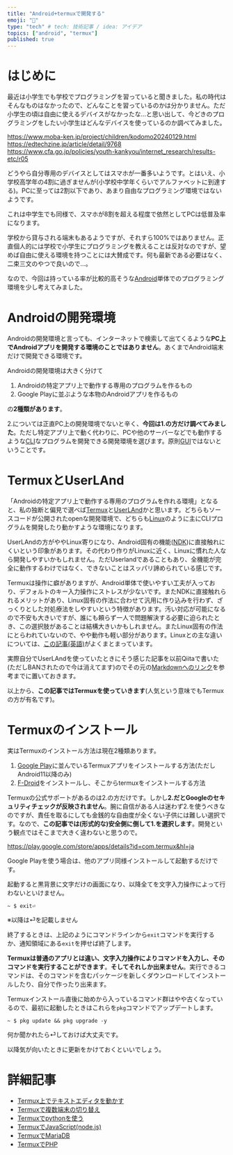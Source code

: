 ```yaml
---
title: "Android+termuxで開発する"
emoji: "💨"
type: "tech" # tech: 技術記事 / idea: アイデア
topics: ["android", "termux"]
published: true
---
```

# はじめに

最近は小学生でも学校でプログラミングを習っていると聞きました。私の時代はそんなものはなかったので、どんなことを習っているのかは分かりません。ただ小学生の頃は自由に使えるデバイスがなかったな…と思い出して、今どきのプログラミングをしたい小学生はどんなデバイスを使っているのか調べてみました。

https://www.moba-ken.jp/project/children/kodomo20240129.html
https://edtechzine.jp/article/detail/9768
https://www.cfa.go.jp/policies/youth-kankyou/internet_research/results-etc/r05

どうやら自分専用のデバイスとしてはスマホが一番多いようです。とはいえ、小学校高学年の4割に過ぎませんが(小学校中学年くらいでアルファベットに到達する)。PCに至っては2割以下であり、あまり自由なプログラミング環境ではないようです。

これは中学生でも同様で、スマホが8割を超える程度で依然としてPCは低普及率になります。

学校から貸与される端末もあるようですが、それすら100%ではありません。正直個人的には学校で小学生にプログラミングを教えることは反対なのですが、望めば自由に使える環境を持つことには大賛成です。何も最新である必要はなく、二束三文のやつで良いので…。

なので、今回は持っている率が比較的高そうな[Android](https://ja.wikipedia.org/wiki/Android_(%E3%82%AA%E3%83%9A%E3%83%AC%E3%83%BC%E3%83%86%E3%82%A3%E3%83%B3%E3%82%B0%E3%82%B7%E3%82%B9%E3%83%86%E3%83%A0))単体でのプログラミング環境を少し考えてみました。

# Androidの開発環境

Androidの開発環境と言っても、インターネットで検索して出てくるような**PC上でAndroidアプリを開発する環境のことではありません**。あくまでAndroid端末だけで開発できる環境です。

Androidの開発環境は大きく分けて

1. Androidの特定アプリ上で動作する専用のプログラムを作るもの
1. Google Playに並ぶような本物のAndroidアプリを作るもの

の**2種類があります**。

2.については正直PC上の開発環境でないと辛く、**今回は1.の方だけ調べてみました**。ただし特定アプリ上で動く代わりに、PCや他のサーバーなどでも動作するような[CLI](https://ja.wikipedia.org/wiki/%E3%82%AD%E3%83%A3%E3%83%A9%E3%82%AF%E3%82%BF%E3%83%A6%E3%83%BC%E3%82%B6%E3%82%A4%E3%83%B3%E3%82%BF%E3%83%95%E3%82%A7%E3%83%BC%E3%82%B9)なプログラムを開発できる開発環境を選びます。原則[GUI](https://ja.wikipedia.org/wiki/%E3%82%B0%E3%83%A9%E3%83%95%E3%82%A3%E3%82%AB%E3%83%AB%E3%83%A6%E3%83%BC%E3%82%B6%E3%82%A4%E3%83%B3%E3%82%BF%E3%83%95%E3%82%A7%E3%83%BC%E3%82%B9)ではないということです。

# TermuxとUserLAnd

「Androidの特定アプリ上で動作する専用のプログラムを作れる環境」となると、私の独断と偏見で選べば[Termux](https://ja.wikipedia.org/wiki/Termux)と[UserLAnd](https://en.wikipedia.org/wiki/UserLAnd_Technologies)かと思います。どちらもソースコードが公開されたopenな開発環境で、どちらも[Linux](https://ja.wikipedia.org/wiki/Linux)のように主にCLIプログラムを開発したり動かすような環境になります。

UserLAndの方がややLinux寄りになり、Android固有の機能([NDK](https://ja.wikipedia.org/wiki/Android_Native_Development_Kit))に直接触れにくいという印象があります。その代わり作りがLinuxに近く、Linuxに慣れた人なら開発しやすいかもしれません。ただUserlandであることもあり、全機能が完全に動作するわけではなく、できないことはスッパリ諦められている感じです。

Termuxは操作に癖がありますが、Android単体で使いやすい工夫が入っており、デフォルトのキー入力操作にストレスが少ないです。またNDKに直接触れられるメリットがあり、Linux固有の作法に合わせて汎用に作り込みを行わず、ざっくりとした対処療法をしやすいという特徴があります。汚い対応が可能になるので不安も大きいですが、誰にも頼らず一人で問題解決する必要に迫られたとき、この選択肢があることは結構大きいかもしれません。またLinux固有の作法にとらわれていないので、やや動作も軽い部分があります。Linuxとの主な違いについては、[この記事(英語)](https://wiki.termux.com/wiki/Differences_from_Linux)がよくまとまっています。

実際自分でUserLAndを使っていたときにそう感じた記事を以前Qiitaで書いた(ただしBANされたので今は消えてます)のでその元の[Markdownへのリンク](https://github.com/marudedameo2019/qiita_old_articles/blob/main/10927508fb27a86728c7.md)を参考までに置いておきます。


以上から、**この記事ではTermuxを使っていきます**(人気という意味でもTermuxの方が有名です)。

# Termuxのインストール

実はTermuxのインストール方法は現在2種類あります。

1. [Google Play](https://ja.wikipedia.org/wiki/Google_Play)に並んでいるTermuxアプリをインストールする方法(ただしAndroid11以降のみ)
1. [F-Droid](https://ja.wikipedia.org/wiki/F-Droid)をインストールし、そこからtermuxをインストールする方法

Termuxの公式サポートがあるのは2.の方だけです。しかし**2.だとGoogleのセキュリティチェックが反映されません**。腕に自信がある人は迷わず2.を使うべきなのですが、責任を取るにしても金銭的な自由度が全くない子供には難しい選択です。なので、**この記事では(形式的な)安全側に倒して1.を選択します**。開発という観点ではそこまで大きく違わないと思うので。

https://play.google.com/store/apps/details?id=com.termux&hl=ja

Google Playを使う場合は、他のアプリ同様インストールして起動するだけです。

起動すると黒背景に文字だけの画面になり、以降全てを文字入力操作によって行わないといけません。

```shell-session
~ $ exit⏎
```

※以降は⏎を記載しません

終了するときは、上記のようにコマンドラインから`exit`コマンドを実行するか、通知領域にある`exit`を押せば終了します。

**Termuxは普通のアプリとは違い、文字入力操作によりコマンドを入力し、そのコマンドを実行することができます**。**そしてそれしか出来ません**。実行できるコマンドは、そのコマンドを含むパッケージを新しくダウンロードしてインストールしたり、自分で作ったり出来ます。

Termuxインストール直後に始めから入っているコマンド群はやや古くなっているので、最初に起動したときはこれらを`pkg`コマンドでアップデートします。

```shell-session
~ $ pkg update && pkg upgrade -y
```

何か聞かれたら⏎しておけば大丈夫です。

以降気が向いたときに更新をかけておくといいでしょう。

# 詳細記事

- [Termux上でテキストエディタを動かす](https://zenn.dev/dameyodamedame/articles/2ce9c3391d3f0c)
- [Termuxで複数端末の切り替え](https://zenn.dev/dameyodamedame/articles/0427ffe61d3cb1)
- [Termuxでpythonを使う](https://zenn.dev/dameyodamedame/articles/5b61268cf03c95)
- [TermuxでJavaScript(node.js)](https://zenn.dev/dameyodamedame/articles/3b83a6184d8cae)
- [TermuxでMariaDB](https://zenn.dev/dameyodamedame/articles/54a39048f9e067)
- [TermuxでPHP](https://zenn.dev/dameyodamedame/articles/d248c9d5e93ffd)
